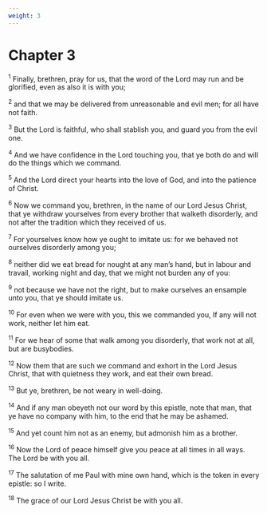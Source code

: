 ```yaml
---
weight: 3
---
```


# Chapter 3

<sup>1</sup> Finally, brethren, pray for us, that the word of the Lord may run and be glorified, even as also it is with you; 

<sup>2</sup> and that we may be delivered from unreasonable and evil men; for all have not faith. 

<sup>3</sup> But the Lord is faithful, who shall stablish you, and guard you from the evil one. 

<sup>4</sup> And we have confidence in the Lord touching you, that ye both do and will do the things which we command. 

<sup>5</sup> And the Lord direct your hearts into the love of God, and into the patience of Christ. 

<sup>6</sup> Now we command you, brethren, in the name of our Lord Jesus Christ, that ye withdraw yourselves from every brother that walketh disorderly, and not after the tradition which they received of us. 

<sup>7</sup> For yourselves know how ye ought to imitate us: for we behaved not ourselves disorderly among you; 

<sup>8</sup> neither did we eat bread for nought at any man’s hand, but in labour and travail, working night and day, that we might not burden any of you: 

<sup>9</sup> not because we have not the right, but to make ourselves an ensample unto you, that ye should imitate us. 

<sup>10</sup> For even when we were with you, this we commanded you, If any will not work, neither let him eat. 

<sup>11</sup> For we hear of some that walk among you disorderly, that work not at all, but are busybodies. 

<sup>12</sup> Now them that are such we command and exhort in the Lord Jesus Christ, that with quietness they work, and eat their own bread. 

<sup>13</sup> But ye, brethren, be not weary in well-doing. 

<sup>14</sup> And if any man obeyeth not our word by this epistle, note that man, that ye have no company with him, to the end that he may be ashamed. 

<sup>15</sup> And yet count him not as an enemy, but admonish him as a brother. 

<sup>16</sup> Now the Lord of peace himself give you peace at all times in all ways. The Lord be with you all. 

<sup>17</sup> The salutation of me Paul with mine own hand, which is the token in every epistle: so I write. 

<sup>18</sup> The grace of our Lord Jesus Christ be with you all. 

